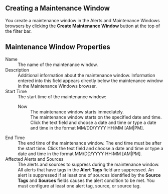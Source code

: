 ## Creating a Maintenance Window

You create a maintenance window in the Alerts and Maintenance Windows browsers by clicking the **Create Maintenance Window** button at the top of the filter bar.

## Maintenance Window Properties

<dl>
<dt>Name</dt>
<dd>The name of the maintenance window.</dd>
<dt>Description</dt>
<dd>Additional information about the maintenance window. Information entered into this field appears directly below the maintenance window in the Maintenance Windows browser.</dd>
<dt>Start Time</dt>
<dd>The start time of the maintenance window:
<dl><dt>Now</dt><dd>The maintenance window starts immediately.</dd>
<dd><i class="fa fa-calendar"></i></dt><dd>The maintenance window starts on the specified date and time. Click the text field and choose a date and time or type a date and time in the format MM/DD/YYYY HH:MM [AM|PM].</dd></dl>
<dt>End Time</dt><dd><i class="fa fa-calendar"></i> The end time of the maintenance window. The end time must be after the start time. Click the text field and choose a date and time or type a date and time in the format MM/DD/YYYY HH:MM [AM|PM].</dd>
<dt>Affected Alerts and Sources</dt>
<dd>The alerts and sources to suppress during the maintenance window. All alerts that have tags in the <strong>Alert Tags</strong> field are suppressed. An alert is suppressed if at least one of sources identified by the <strong>Source Tags</strong> and <strong>Sources</strong> fields causes the alert condition to be met. You must configure at least one alert tag, source, or source tag.</dd>
</dl>
